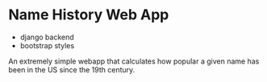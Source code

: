 # Name History Web App

- django backend
- bootstrap styles

An extremely simple webapp that calculates how popular a given name has been in the US since the 19th century.